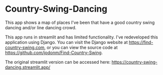 # Country-Swing-Dancing
This app shows a map of places I've been that have a good country swing dancing and/or line dancing crowd.

This app runs in streamlit and has limited functionality. I've redeveloped this application using Django. You can visit the Django website at https://find-country-swing.com, or you can view the source code at https://github.com/jodonm/Find-Country-Swing.

The original streamlit version can be accessed here: https://country-swing-dancing.streamlit.app/
